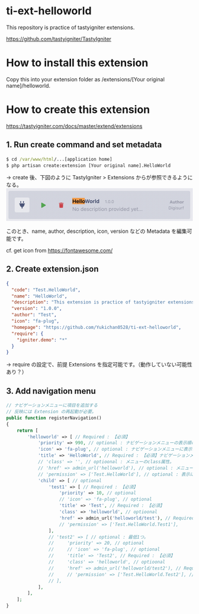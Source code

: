 # ti-ext-helloworld

This repository is practice of tastyigniter extensions.

https://github.com/tastyigniter/TastyIgniter

# How to install this extension

Copy this into your extension folder as /extensions/[Your original name]/helloworld.

# How to create this extension

https://tastyigniter.com/docs/master/extend/extensions

## 1. Run create command and set metadata

```bat
$ cd /var/www/html/...[application home]
$ php artisan create:extension [Your original name].HelloWorld
```

-> create 後、下図のように TastyIgniter > Extensions からが参照できるようになる。
![ss_helloworld_extension](./assets/images/ss_helloworld_extension.png "ss_helloworld_extension")

このとき、name, author, description, icon, version などの Metadata を編集可能です。

cf. get icon from https://fontawesome.com/

## 2. Create extension.json

```json
{
  "code": "Test.HelloWorld",
  "name": "HelloWorld",
  "description": "This extension is practice of tastyigniter extensions.",
  "version": "1.0.0",
  "author": "Test",
  "icon": "fa-plug",
  "homepage": "https://github.com/Yukichan0528/ti-ext-helloworld",
  "require": {
    "igniter.demo": "*"
  }
}
```

-> require の設定で、前提 Extensions を指定可能です。（動作していない可能性あり？）

## 3. Add navigation menu

```php : Extension.php
// ナビゲーションメニューに項目を追加する
// 反映には Extension の再起動が必要。
public function registerNavigation()
{
    return [
        'helloworld' => [ // Required : 【必須】
            'priority' => 990, // optional : ナビゲーションメニューの表示順の優先順位。
            'icon' => 'fa-plug', // optional : ナビゲーションメニューに表示するアイコン。
            'title' => 'HelloWorld', // Required : 【必須】ナビゲーションメニューに表示するタイトル。
            // 'class' => '', // optioonal : メニューのclass属性。
            // 'href' => admin_url('helloworld'), // optional : メニュー押下時の遷移先。child が設定されている時は機能しない。
            // 'permission' => ['Test.HelloWorld'], // optional : 表示に必要な Permissions。
            'child' => [ // optional
                'test1' => [ // Required : 【必須】
                    'priority' => 10, // optional
                    // 'icon' => 'fa-plug', // optional
                    'title' => 'Test', // Required : 【必須】
                    'class' => 'helloworld', // optioonal
                    'href' => admin_url('helloworld/test'), // Required : 【必須】
                    // 'permission' => ['Test.HelloWorld.Test1'],
                ],
                // 'test2' => [ // optional : 最低1つ。
                //     'priority' => 20, // optional
                //     // 'icon' => 'fa-plug', // optional
                //     'title' => 'Test2', // Required : 【必須】
                //     'class' => 'helloworld', // optioonal
                //     'href' => admin_url('helloworld/test2'), // Required : 【必須】
                //     // 'permission' => ['Test.HelloWorld.Test2'], // optioonal
                // ],
            ],
        ],
    ];
}
```
